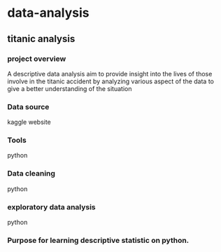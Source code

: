 # data-analysis
## titanic analysis
### project overview
A descriptive data analysis aim to provide  insight into the lives of those involve in the titanic accident by analyzing various aspect of the data to give a better understanding of the situation
### Data source
kaggle website
### Tools
python
### Data cleaning
 python
### exploratory data analysis
 python
 ### Purpose for learning descriptive statistic on python.
 
